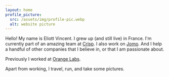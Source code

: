 ```yaml
---
layout: home
profile_picture:
  src: /assets/img/profile-pic.webp
  alt: website picture
---
```


<p>
  Hello! My name is Eliott Vincent. I grew up (and still live) in France. I'm currently part of an amazing team at <a target="_blank" href="https://crisp.chat">Crisp</a>. I also work on <a target="_blank" href="https://jomo.so">Jomo</a>. And I help a handful of other companies that I believe in, or that I am passionate about.
</p>

<p>
  Previously I worked at <a target="_blank" href="https://hellofuture.orange.com/en/">Orange Labs</a>.
</p>

<p>
  Apart from working, I travel, run, and take some pictures.
</p>
